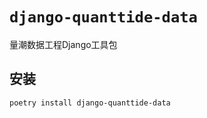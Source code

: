 # `django-quanttide-data`

量潮数据工程Django工具包

## 安装

```shell
poetry install django-quanttide-data
```
